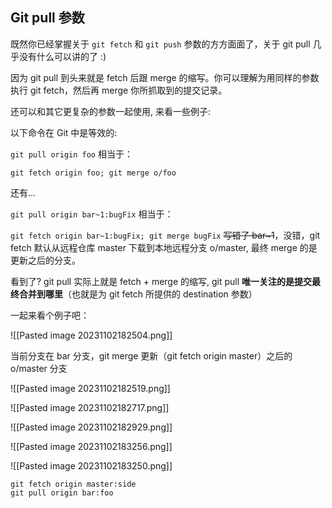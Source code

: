 ## Git pull 参数

既然你已经掌握关于 `git fetch` 和 `git push` 参数的方方面面了，关于 git pull 几乎没有什么可以讲的了 :)

因为 git pull 到头来就是 fetch 后跟 merge 的缩写。你可以理解为用同样的参数执行 git fetch，然后再 merge 你所抓取到的提交记录。

还可以和其它更复杂的参数一起使用, 来看一些例子:


以下命令在 Git 中是等效的:

`git pull origin foo` 相当于：

`git fetch origin foo; git merge o/foo`

还有...

`git pull origin bar~1:bugFix` 相当于：

`git fetch origin bar~1:bugFix; git merge bugFix` ~~写错了 bar~1~~，没错，git fetch 默认从远程仓库 master 下载到本地远程分支 o/master, 最终 merge 的是更新之后的分支。

看到了? git pull 实际上就是 fetch + merge 的缩写, git pull **唯一关注的是提交最终合并到哪里**（也就是为 git fetch 所提供的 destination 参数）

一起来看个例子吧：

![[Pasted image 20231102182504.png]]

当前分支在 bar 分支，git merge 更新（git fetch origin master）之后的 o/master 分支

![[Pasted image 20231102182519.png]]

![[Pasted image 20231102182717.png]]

![[Pasted image 20231102182929.png]]


![[Pasted image 20231102183256.png]]


![[Pasted image 20231102183250.png]]


```shell
git fetch origin master:side
git pull origin bar:foo

```